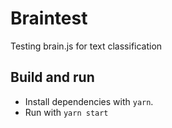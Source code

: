 # Braintest

Testing brain.js for text classification

## Build and run
- Install dependencies with `yarn`.
- Run with `yarn start`